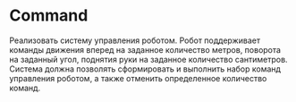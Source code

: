 # Command
Реализовать систему управления роботом. Робот поддерживает команды движения вперед на заданное количество метров, поворота на заданный угол, поднятия руки на заданное количество сантиметров. Система должна позволять сформировать и выполнить набор команд управления роботом, а также отменить определенное количество команд.
